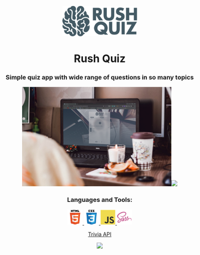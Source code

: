 <p align="center"><img src="https://raw.githubusercontent.com/Mahmoud46/rush_quiz/a540852d9a4fe399ef80b3a2d0902460631cf686/imgs/main-logo.svg" width="200"></p>
<h1 align="center">Rush Quiz</h1>
<h3 align="center">Simple quiz app with wide range of questions in so many topics</h3>

<p align='center'><img src="https://raw.githubusercontent.com/Mahmoud46/Rush_quiz/main/501521%20DELL%20PC%20with%20xmas%20stuff.jpg" width="400"><img src="https://github.com/Mahmoud46/Rush_quiz/blob/main/Rush-Quiz.gif?raw=true" width="475"></p>

<h3 align="center">Languages and Tools:</h3>
<p align="center"> <a href="https://www.w3schools.com/css/" target="_blank" rel="noreferrer"> 
    <img src="https://raw.githubusercontent.com/devicons/devicon/master/icons/html5/html5-original-wordmark.svg" alt="html5" width="40" height="40"/> </a> <a href="https://developer.mozilla.org/en-US/docs/Web/JavaScript" target="_blank" rel="noreferrer"> 
  <img src="https://raw.githubusercontent.com/devicons/devicon/master/icons/css3/css3-original-wordmark.svg" alt="css3" width="40" height="40"/> </a> <a href="https://www.w3.org/html/" target="_blank" rel="noreferrer"> 
      <img src="https://raw.githubusercontent.com/devicons/devicon/master/icons/javascript/javascript-original.svg" alt="javascript" width="40" height="40"/> </a> <a href="https://sass-lang.com" target="_blank" rel="noreferrer"> 
        <img src="https://raw.githubusercontent.com/devicons/devicon/master/icons/sass/sass-original.svg" alt="sass" width="40" height="40"/> </a> </p>
        <p align="center"><a href="https://opentdb.com/api_config.php">Trivia API</a></p>
<p align="center"><a href="https://mahmoud46.github.io/rush_quiz/"><img src="https://cdn-icons-png.flaticon.com/512/5038/5038590.png" width="80"></a></p>
